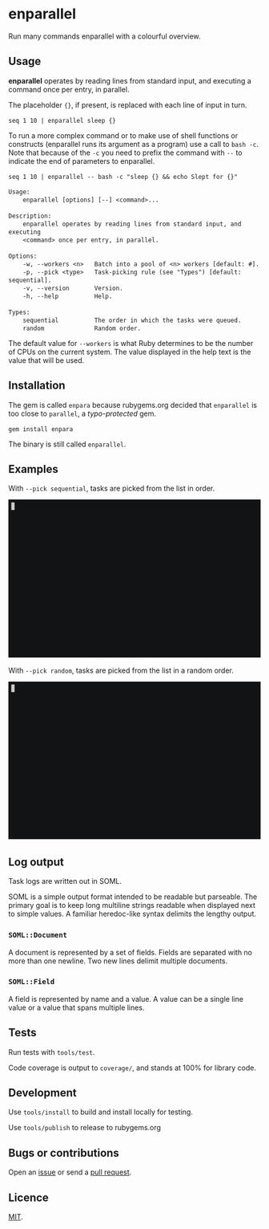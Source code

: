 # enparallel

Run many commands enparallel with a colourful overview.

## Usage

 **enparallel** operates by reading lines from standard input, and executing a command once per entry, in parallel.

The placeholder `{}`, if present, is replaced with each line of input in turn.

```
seq 1 10 | enparallel sleep {}
```

To run a more complex command or to make use of shell functions or constructs
(enparallel runs its argument as a program) use a call to `bash -c`. Note that
because of the `-c` you need to prefix the command with `--` to indicate the
end of parameters to enparallel.

```
seq 1 10 | enparallel -- bash -c "sleep {} && echo Slept for {}"
```

```
Usage:
    enparallel [options] [--] <command>...

Description:
    enparallel operates by reading lines from standard input, and executing
    <command> once per entry, in parallel.

Options:
    -w, --workers <n>   Batch into a pool of <n> workers [default: #].
    -p, --pick <type>   Task-picking rule (see "Types") [default: sequential].
    -v, --version       Version.
    -h, --help          Help.

Types:
    sequential          The order in which the tasks were queued.
    random              Random order.
```

The default value for `--workers` is what Ruby determines to be the number of CPUs on the current system. The value displayed in the help text is the value that will be used.

## Installation

The gem is called `enpara` because rubygems.org decided that `enparallel` is too close to `parallel`, a _typo-protected_ gem.

```
gem install enpara
```

The binary is still called `enparallel`.

## Examples

With `--pick sequential`, tasks are picked from the list in order.

![](examples/sequential.gif)

With `--pick random`, tasks are picked from the list in a random order.

![](examples/random.gif)

## Log output

Task logs are written out in SOML.

SOML is a simple output format intended to be readable but parseable. The primary goal is to keep long multiline strings readable when displayed next to simple values. A familiar heredoc-like syntax delimits the lengthy output.

### `SOML::Document`

A document is represented by a set of fields. Fields are separated with no more than one newline. Two new lines delimit multiple documents.

### `SOML::Field`

A field is represented by name and a value. A value can be a single line value or a value that spans multiple lines.

## Tests

Run tests with `tools/test`.

Code coverage is output to `coverage/`, and stands at 100% for library code.

## Development

Use `tools/install` to build and install locally for testing.

Use `tools/publish` to release to rubygems.org

## Bugs or contributions

Open an [issue](http://github.com/crdx/enparallel/issues) or send a [pull request](http://github.com/crdx/enparallel/pulls).

## Licence

[MIT](LICENCE.md).

